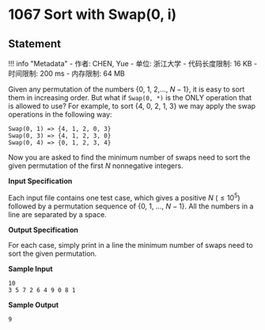 
# 1067 Sort with Swap(0, i)

## Statement

!!! info "Metadata"
    - 作者: CHEN, Yue
    - 单位: 浙江大学
    - 代码长度限制: 16 KB
    - 时间限制: 200 ms
    - 内存限制: 64 MB

Given any permutation of the numbers {0, 1, 2,..., $N-1$}, it is easy to sort them in increasing order.  But what if `Swap(0, *)` is the ONLY operation that is allowed to use?  For example, to sort {4, 0, 2, 1, 3} we may apply the swap operations in the following way:
```
Swap(0, 1) => {4, 1, 2, 0, 3}
Swap(0, 3) => {4, 1, 2, 3, 0}
Swap(0, 4) => {0, 1, 2, 3, 4}
```
Now you are asked to find the minimum number of swaps need to sort the given permutation of the first $N$ nonnegative integers.

**Input Specification**

Each input file contains one test case, which gives a positive $N$ ($\le 10^5$) followed by a permutation sequence of {0, 1, ..., $N-1$}.  All the numbers in a line are separated by a space.

**Output Specification**

For each case, simply print in a line the minimum number of swaps need to sort the given permutation.

**Sample Input**
```plaintext
10
3 5 7 2 6 4 9 0 8 1
```

**Sample Output**
```plaintext
9
```
